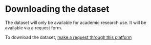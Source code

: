 # Downloading the dataset
The dataset will only be available for academic research use. It will be available via a request form.

To download the dataset, [make a request through this platform](https://dataverse.harvard.edu/dataset.xhtml?persistentId=doi:10.7910/DVN/JRYYNM)

